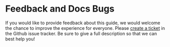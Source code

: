 # Feedback and Docs Bugs

If you would like to provide feedback about this guide, we would welcome the
chance to improve the experience for everyone. Please
[create a ticket](https://github.com/lfe-rebar3/rebar3_lfe/issues/new) in the
Github issue tracker. Be sure to give a full description so that we can best
help you!
